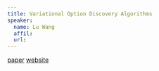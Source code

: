 ```yaml
---
title: Variational Option Discovery Algorithms
speaker:
  name: Lu Wang
  affil: 
  url: 
---
```


[paper](https://arxiv.org/abs/1807.10299)
[website](https://varoptdisc.github.io/)